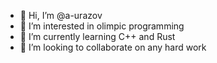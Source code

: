 - 👋 Hi, I’m @a-urazov
- 👀 I’m interested in olimpic programming
- 🌱 I’m currently learning C++ and Rust
- 💞️ I’m looking to collaborate on any hard work

<!---
a-urazov/a-urazov is a ✨ special ✨ repository because its `README.md` (this file) appears on your GitHub profile.
You can click the Preview link to take a look at your changes.
--->

